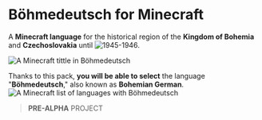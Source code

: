 # Böhmedeutsch for Minecraft
A **Minecraft language** for the <a url="https://en.wikipedia.org/wiki/Province_of_German_Bohemia">historical region</a> of the **Kingdom of Bohemia** and **Czechoslovakia** until ![1945-1946](https://en.wikipedia.org/wiki/Expulsion_of_Germans_from_Czechoslovakia).

![A Minecraft tittle in Böhmedeutsch](https://github.com/Skymmel/mclang-boehmedeutsch/blob/main/img/title.png?raw=true)

Thanks to this pack, **you will be able to select** the language "**Böhmedeutsch**," also known as **Bohemian German**.
![A Minecraft list of languages with Böhmedeutsch](https://github.com/Skymmel/mclang-boehmedeutsch/blob/main/img/langs.png?raw=true)

> **PRE-ALPHA** PROJECT
